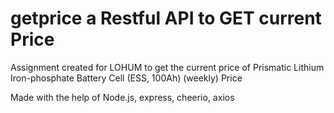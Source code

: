 # getprice a Restful API to GET current Price
Assignment created for LOHUM to get the current price of Prismatic Lithium Iron-phosphate Battery Cell (ESS, 100Ah) (weekly) Price

Made with the help of 
Node.js, express, cheerio, axios

